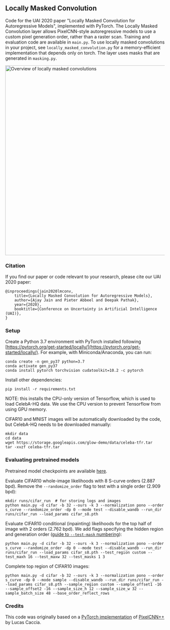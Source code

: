 ## Locally Masked Convolution
Code for the UAI 2020 paper "Locally Masked Convolution for Autoregressive Models", implemented with PyTorch. The Locally Masked Convolution layer allows PixelCNN-style autoregressive models to use a custom pixel generation order, rather than a raster scan. Training and evaluation code are available in `main.py`. To use locally masked convolutions in your project, see `locally_masked_convolution.py` for a memory-efficient implementation that depends only on torch. The layer uses masks that are generated in `masking.py`.

<img src="https://ajayjain.github.io/lmconv/resources/overview_lmconv.png" width="600px" alt="Overview of locally masked convolutions">

### Citation
If you find our paper or code relevant to your research, please cite our UAI 2020 paper:
```
@inproceedings{jain2020lmconv,
    title={Locally Masked Convolution for Autoregressive Models},
    author={Ajay Jain and Pieter Abbeel and Deepak Pathak},
    year={2020},
    booktitle={Conference on Uncertainty in Artificial Intelligence (UAI)},
}
```

### Setup
Create a Python 3.7 environment with PyTorch installed following [https://pytorch.org/get-started/locally/](https://pytorch.org/get-started/locally/). For example, with Miniconda/Anaconda, you can run:
```
conda create -n gen_py37 python=3.7
conda activate gen_py37
conda install pytorch torchvision cudatoolkit=10.2 -c pytorch
```

Install other dependencies:
```
pip install -r requirements.txt
```
NOTE: this installs the CPU-only version of Tensorflow, which is used to load CelebA-HQ data. We use the CPU version to prevent Tensorflow from using GPU memory.

CIFAR10 and MNIST images will be automatically downloaded by the code, but CelebA-HQ needs to be downloaded manually:
```
mkdir data
cd data
wget https://storage.googleapis.com/glow-demo/data/celeba-tfr.tar
tar -xvzf celeba-tfr.tar
```

### Evaluating pretrained models

Pretrained model checkpoints are available [here](https://drive.google.com/drive/folders/1ESeIKS3itwaFO_XigF4g-SAXFofwfEjF?usp=sharing).

Evaluate CIFAR10 whole-image likelihoods with 8 S-curve orders (2.887 bpd). Remove the `--randomize_order` flag to test with a single order (2.909 bpd):
```
mkdir runs/cifar_run  # for storing logs and images
python main.py -d cifar -b 32 --ours -k 3 --normalization pono --order s_curve --randomize_order -dp 0 --mode test --disable_wandb --run_dir runs/cifar_run --load_params cifar_s8.pth
```

Evaluate CIFAR10 conditional (inpainting) likelihoods for the top half of image with 2 orders (2.762 bpd). We add flags specifying the hidden region and generation order ([guide to `--test-mask` numbering](https://drive.google.com/open?id=1ETrntyAKvzYNMpntMFfj8WM5OgQMf2j_&authuser=ajayj%40berkeley.edu&usp=drive_fs)):
```
python main.py -d cifar -b 32 --ours -k 3 --normalization pono --order s_curve --randomize_order -dp 0 --mode test --disable_wandb --run_dir runs/cifar_run --load_params cifar_s8.pth --test_region custom --test_maxh 16 --test_maxw 32 --test_masks 1 3
```

Complete top region of CIFAR10 images:
```
python main.py -d cifar -b 32 --ours -k 3 --normalization pono --order s_curve -dp 0 --mode sample --disable_wandb --run_dir runs/cifar_run --load_params cifar_s8.pth --sample_region custom --sample_offset1 -16 --sample_offset2 -16 --sample_size_h 12 --sample_size_w 32 --sample_batch_size 48 --base_order_reflect_rows
```

### Credits
This code was originally based on a [PyTorch implementation](https://github.com/pclucas14/pixel-cnn-pp) of [PixelCNN++](https://arxiv.org/pdf/1701.05517.pdf) by Lucas Caccia.

